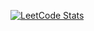 [![LeetCode Stats](https://leetcard.jacoblin.cool/SapirDahan?&theme=unicorn&hide=ranking&ext=skills)](https://leetcode.com/SapirDahan/&cache_seconds=180")
